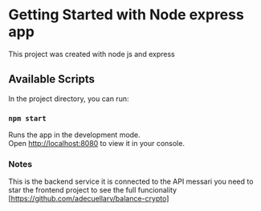# Getting Started with Node express app

This project was created with node js and express

## Available Scripts

In the project directory, you can run:

### `npm start`

Runs the app in the development mode.\
Open [http://localhost:8080](http://localhost:8080) to view it in your console.

### Notes

This is the backend service it is connected to the API messari you need to star the frontend project to see the full funcionality [https://github.com/adecuellarv/balance-crypto]
